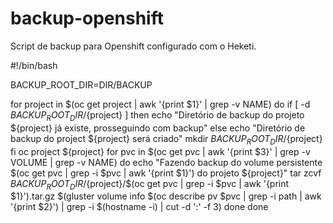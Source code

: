 # backup-openshift

Script de backup para Openshift configurado com o Heketi.

#!/bin/bash

BACKUP_ROOT_DIR=DIR/BACKUP

for project in $(oc get project | awk '{print $1}' | grep -v NAME)
do
        if [ -d ${BACKUP_ROOT_DIR}/${project} ]
        then
                echo "Diretório de backup do projeto ${project} já existe, prosseguindo com backup"
        else
                echo "Diretório de backup do project ${project} será criado"
                mkdir ${BACKUP_ROOT_DIR}/${project}
        fi
        oc project ${project}
        for pvc in $(oc get pvc | awk '{print $3}' | grep -v VOLUME | grep -v NAME)
        do
          echo "Fazendo backup do volume persistente $(oc get pvc | grep -i $pvc | awk '{print $1}') do projeto ${project}"
          tar zcvf ${BACKUP_ROOT_DIR}/${project}/$(oc get pvc | grep -i $pvc | awk '{print $1}').tar.gz $(gluster volume info $(oc describe pv $pvc | grep -i path | awk '{print $2}') | grep -i $(hostname -i) | cut -d ':' -f 3)
        done
done
